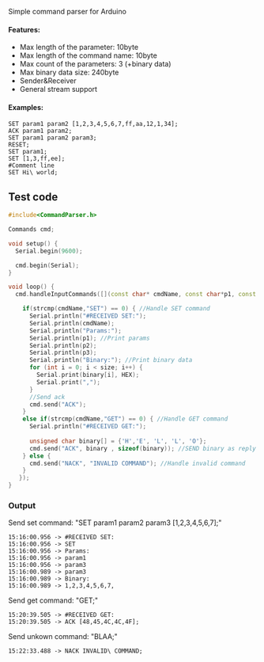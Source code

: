 Simple command parser for Arduino

#### Features:
 - Max length of the parameter: 10byte
 - Max length of the command name: 10byte
 - Max count of the parameters: 3 (+binary data)
 - Max binary data size: 240byte
 - Sender&Receiver
 - General stream support

#### Examples:
```
SET param1 param2 [1,2,3,4,5,6,7,ff,aa,12,1,34];
ACK param1 param2;
SET param1 param2 param3;
RESET;
SET param1;
SET [1,3,ff,ee];
#Comment line
SET Hi\ world; 
```

## Test code
```c++
#include<CommandParser.h>

Commands cmd;

void setup() {
  Serial.begin(9600);

  cmd.begin(Serial);
}

void loop() {
  cmd.handleInputCommands([](const char* cmdName, const char*p1, const char*p2, const char*p3, const unsigned char*binary, int size) {

    if(strcmp(cmdName,"SET") == 0) { //Handle SET command
      Serial.println("#RECEIVED SET:");
      Serial.println(cmdName);
      Serial.println("Params:"); 
      Serial.println(p1); //Print params
      Serial.println(p2);
      Serial.println(p3);
      Serial.println("Binary:"); //Print binary data
      for (int i = 0; i < size; i++) {
        Serial.print(binary[i], HEX);
        Serial.print(",");
      }
      //Send ack
      cmd.send("ACK");
    }
    else if(strcmp(cmdName,"GET") == 0) { //Handle GET command
      Serial.println("#RECEIVED GET:");
      
      unsigned char binary[] = {'H','E', 'L', 'L', 'O'};
      cmd.send("ACK", binary , sizeof(binary)); //SEND binary as reply
    } else {
      cmd.send("NACK", "INVALID COMMAND"); //Handle invalid command
    }
   });
}
```
### Output

Send set command: "SET param1 param2 param3 [1,2,3,4,5,6,7];"
```
15:16:00.956 -> #RECEIVED SET:
15:16:00.956 -> SET
15:16:00.956 -> Params:
15:16:00.956 -> param1
15:16:00.956 -> param3
15:16:00.989 -> param3
15:16:00.989 -> Binary:
15:16:00.989 -> 1,2,3,4,5,6,7,
```
Send get command: "GET;"
```
15:20:39.505 -> #RECEIVED GET:
15:20:39.505 -> ACK [48,45,4C,4C,4F];
```
Send unkown command: "BLAA;"
```
15:22:33.488 -> NACK INVALID\ COMMAND;
```
